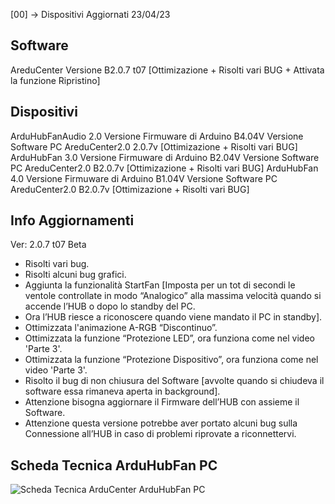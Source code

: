 [00] -> Dispositivi Aggiornati  23/04/23  

## Software
AreduCenter  Versione B2.0.7 t07 [Ottimizazione + Risolti vari BUG + Attivata la funzione Ripristino]  

## Dispositivi                               
ArduHubFanAudio 2.0 Versione Firmuware di Arduino B4.04V Versione Software PC AreduCenter2.0 2.0.7v [Ottimizazione + Risolti vari BUG]
ArduHubFan 3.0 Versione Firmuware di Arduino B2.04V Versione Software PC AreduCenter2.0 B2.0.7v [Ottimizazione + Risolti vari BUG]
ArduHubFan 4.0 Versione Firmuware di Arduino B1.04V Versione Software PC AreduCenter2.0 B2.0.7v [Ottimizazione + Risolti vari BUG]

## Info Aggiornamenti
Ver: 2.0.7 t07 Beta
- Risolti vari bug.
- Risolti alcuni bug grafici.
- Aggiunta la funzionalità StartFan [Imposta per un tot di secondi le ventole controllate in modo “Analogico” alla massima velocità quando si accende l’HUB o dopo lo standby del PC.
- Ora l’HUB riesce a riconoscere quando viene mandato il PC in standby].
- Ottimizzata l'animazione A-RGB “Discontinuo”.
- Ottimizzata la funzione “Protezione LED”, ora funziona come nel video 'Parte 3'.
- Ottimizzata la funzione “Protezione Dispositivo”, ora funziona come nel video 'Parte 3'.
- Risolto il bug di non chiusura del Software [avvolte quando si chiudeva il software essa rimaneva aperta in background].
- Attenzione bisogna aggiornare il Firmware dell’HUB con assieme il Software.
- Attenzione questa versione potrebbe aver portato alcuni bug sulla Connessione all’HUB in caso di problemi riprovate a riconnettervi.

## Scheda Tecnica ArduHubFan PC
![Scheda Tecnica ArduCenter ArduHubFan PC](https://user-images.githubusercontent.com/76437833/226737407-9d30d4f6-7207-4f55-8824-64b31325b2ff.png)
